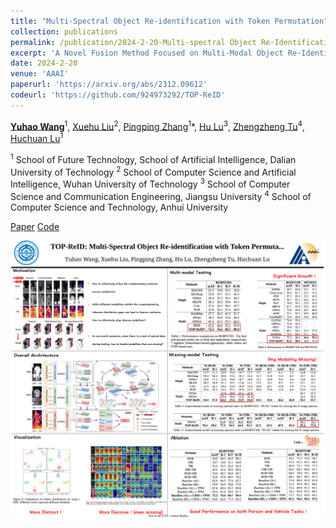 ```yaml
---
title: "Multi-Spectral Object Re-identification with Token Permutation"
collection: publications
permalink: /publication/2024-2-20-Multi-spectral Object Re-Identification with Token Permutation
excerpt: 'A Novel Fusion Method Focused on Multi-Modal Object Re-Identification.'
date: 2024-2-20
venue: 'AAAI'
paperurl: 'https://arxiv.org/abs/2312.09612'
codeurl: 'https://github.com/924973292/TOP-ReID'
---
```

**[Yuhao Wang](<https://scholar.google.com/citations?user=WZvjVLkAAAAJ&hl=zh-CN>)**<sup>1</sup>, [Xuehu Liu](<https://scholar.google.com/citations?user=6R4C_6wAAAAJ&hl=zh-CN&oi=sra>)<sup>2</sup>, [Pingping Zhang](<https://scholar.google.com/citations?user=MfbIbuEAAAAJ&hl=zh-CN>)<sup>1</sup>*, [Hu Lu](<https://cs.ujs.edu.cn/info/1518/23957.htm>)<sup>3</sup>, [Zhengzheng Tu](<https://dblp.org/pid/138/5016.html>)<sup>4</sup>, [Huchuan Lu](<https://scholar.google.com/citations?hl=zh-CN&user=D3nE0agAAAAJ>)<sup>1</sup>

<sup>1</sup>  School of Future Technology, School of Artificial Intelligence, Dalian University of Technology
<sup>2</sup>  School of Computer Science and Artificial Intelligence, Wuhan University of Technology
<sup>3</sup>  School of Computer Science and Communication Engineering, Jiangsu University
<sup>4</sup>  School of Computer Science and Technology, Anhui University

[Paper](<https://arxiv.org/abs/2312.09612>)
[Code](https://github.com/924973292/TOP-ReID)

![AAAI_2024_poster.svg](..%2Fimages%2FAAAI_2024_poster.svg)
